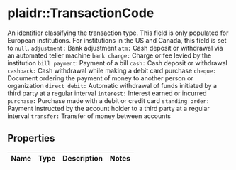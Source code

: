 # plaidr::TransactionCode

An identifier classifying the transaction type.  This field is only populated for European institutions. For institutions in the US and Canada, this field is set to `null`.  `adjustment:` Bank adjustment  `atm:` Cash deposit or withdrawal via an automated teller machine  `bank charge:` Charge or fee levied by the institution  `bill payment`: Payment of a bill  `cash:` Cash deposit or withdrawal  `cashback:` Cash withdrawal while making a debit card purchase  `cheque:` Document ordering the payment of money to another person or organization  `direct debit:` Automatic withdrawal of funds initiated by a third party at a regular interval  `interest:` Interest earned or incurred  `purchase:` Purchase made with a debit or credit card  `standing order:` Payment instructed by the account holder to a third party at a regular interval  `transfer:` Transfer of money between accounts

## Properties
Name | Type | Description | Notes
------------ | ------------- | ------------- | -------------


